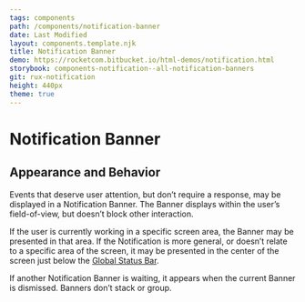 ```yaml
---
tags: components
path: /components/notification-banner
date: Last Modified
layout: components.template.njk
title: Notification Banner
demo: https://rocketcom.bitbucket.io/html-demos/notification.html
storybook: components-notification--all-notification-banners
git: rux-notification
height: 440px
theme: true
---
```


# Notification Banner

## Appearance and Behavior

Events that deserve user attention, but don’t require a response, may be displayed in a Notification Banner. The Banner displays within the user’s field-of-view, but doesn’t block other interaction.

If the user is currently working in a specific screen area, the Banner may be presented in that area. If the Notification is more general, or doesn’t relate to a specific area of the screen, it may be presented in the center of the screen just below the [Global Status Bar](/components/global-status-bar).

If another Notification Banner is waiting, it appears when the current Banner is dismissed. Banners don’t stack or group.
